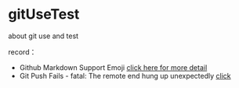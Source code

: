 # gitUseTest
about git use and test

record：
 - Github Markdown Support Emoji [click here for more detail](https://www.webfx.com/tools/emoji-cheat-sheet/)
 - Git Push Fails - fatal: The remote end hung up unexpectedly [click](https://confluence.atlassian.com/bitbucketserverkb/git-push-fails-fatal-the-remote-end-hung-up-unexpectedly-779171796.html)

